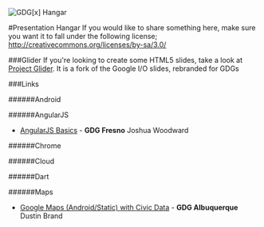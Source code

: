 ![GDG[x] Hangar](https://raw.github.com/gdg-x/hangar/master/images/logos/gdg-x/gdg-x-hangar_small.png)

#Presentation Hangar
If you would like to share something here, make sure you want it to fall under the following license;
http://creativecommons.org/licenses/by-sa/3.0/

###Glider
If you're looking to create some HTML5 slides, take a look at [Project Glider](https://github.com/gdg-x/glider). It is a fork of the Google I/O slides, rebranded for GDGs


###Links

######Android

######AngularJS
* [AngularJS Basics](http://ng-guide.com/angularjs-talk) - **GDG Fresno** Joshua Woodward

######Chrome

######Cloud

######Dart

######Maps
* [Google Maps (Android/Static) with Civic Data](http://gdgabq.com/june1/template.html) - **GDG Albuquerque** Dustin Brand